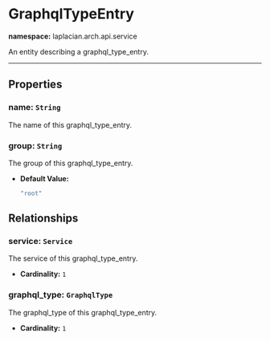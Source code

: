 # **GraphqlTypeEntry**
**namespace:** laplacian.arch.api.service

An entity describing a graphql_type_entry.



---

## Properties

### name: `String`
The name of this graphql_type_entry.

### group: `String`
The group of this graphql_type_entry.
- **Default Value:**
  ```kotlin
  "root"
  ```

## Relationships

### service: `Service`
The service of this graphql_type_entry.
- **Cardinality:** `1`

### graphql_type: `GraphqlType`
The graphql_type of this graphql_type_entry.
- **Cardinality:** `1`